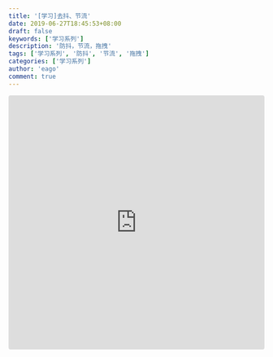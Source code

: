 ```yaml
---
title: '[学习]去抖、节流'
date: 2019-06-27T18:45:53+08:00
draft: false
keywords: ['学习系列']
description: '防抖，节流，拖拽'
tags: ['学习系列', '防抖', '节流', '拖拽']
categories: ['学习系列']
author: 'eago'
comment: true
---
```



<iframe src="https://codesandbox.io/embed/throttledebounce-r4wfn?fontsize=14" title="throttle_debounce" allow="geolocation; microphone; camera; midi; vr; accelerometer; gyroscope; payment; ambient-light-sensor; encrypted-media" style="width:100%; height:500px; border:0; border-radius: 4px; overflow:hidden;" sandbox="allow-modals allow-forms allow-popups allow-scripts allow-same-origin"></iframe>
